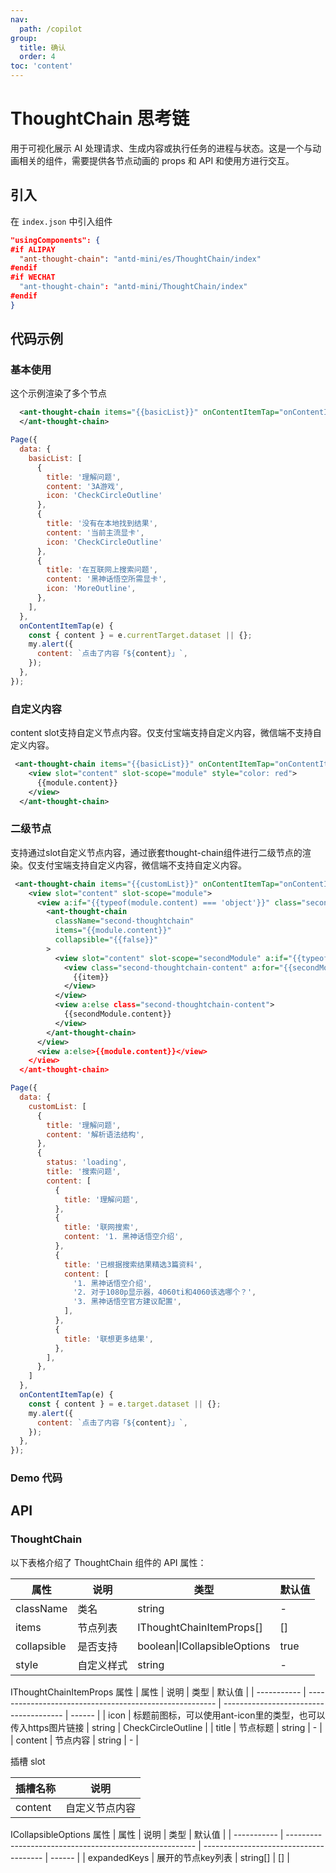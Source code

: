 ```yaml
---
nav:
  path: /copilot
group:
  title: 确认
  order: 4
toc: 'content'
---
```


# ThoughtChain 思考链

用于可视化展示 AI 处理请求、生成内容或执行任务的进程与状态。这是一个与动画相关的组件，需要提供各节点动画的 props 和 API 和使用方进行交互。

## 引入

在 `index.json` 中引入组件

```json
"usingComponents": {
#if ALIPAY
  "ant-thought-chain": "antd-mini/es/ThoughtChain/index"
#endif
#if WECHAT
  "ant-thought-chain": "antd-mini/ThoughtChain/index"
#endif
}
```

## 代码示例

### 基本使用
这个示例渲染了多个节点

```xml
  <ant-thought-chain items="{{basicList}}" onContentItemTap="onContentItemTap" collapsible="{{true}}">
  </ant-thought-chain>
```

```javascript
Page({
  data: {
    basicList: [
      {
        title: '理解问题',
        content: '3A游戏',
        icon: 'CheckCircleOutline'
      },
      {
        title: '没有在本地找到结果',
        content: '当前主流显卡',
        icon: 'CheckCircleOutline'
      },
      {
        title: '在互联网上搜索问题',
        content: '黑神话悟空所需显卡',
        icon: 'MoreOutline',
      },
    ],
  },
  onContentItemTap(e) {
    const { content } = e.currentTarget.dataset || {};
    my.alert({
      content: `点击了内容「${content}」`,
    });
  },
});
```

### 自定义内容
content slot支持自定义节点内容。仅支付宝端支持自定义内容，微信端不支持自定义内容。
```xml
 <ant-thought-chain items="{{basicList}}" onContentItemTap="onContentItemTap" collapsible="{{false}}">
    <view slot="content" slot-scope="module" style="color: red">
      {{module.content}}
    </view>
  </ant-thought-chain>
```

### 二级节点
支持通过slot自定义节点内容，通过嵌套thought-chain组件进行二级节点的渲染。仅支付宝端支持自定义内容，微信端不支持自定义内容。

```xml
 <ant-thought-chain items="{{customList}}" onContentItemTap="onContentItemTap" collapsible="{{true}}">
    <view slot="content" slot-scope="module">
      <view a:if="{{typeof(module.content) === 'object'}}" class="secondLevel">
        <ant-thought-chain
          className="second-thoughtchain"
          items="{{module.content}}"
          collapsible="{{false}}"
        >
          <view slot="content" slot-scope="secondModule" a:if="{{typeof(secondModule.content) === 'object'}}">
            <view class="second-thoughtchain-content" a:for="{{secondModule.content}}">
              {{item}}
            </view>
          </view>
          <view a:else class="second-thoughtchain-content">
            {{secondModule.content}}
          </view>
        </ant-thought-chain>
      </view>
      <view a:else>{{module.content}}</view>
    </view>
  </ant-thought-chain>
```
```javascript
Page({
  data: {
    customList: [
      {
        title: '理解问题',
        content: '解析语法结构',
      },
      {
        status: 'loading',
        title: '搜索问题',
        content: [
          {
            title: '理解问题',
          },
          {
            title: '联网搜索',
            content: '1. 黑神话悟空介绍',
          },
          {
            title: '已根据搜索结果精选3篇资料',
            content: [
              '1. 黑神话悟空介绍',
              '2. 对于1080p显示器，4060ti和4060该选哪个？',
              '3. 黑神话悟空官方建议配置',
            ],
          },
          {
            title: '联想更多结果',
          },
        ],
      },
    ]
  },
  onContentItemTap(e) {
    const { content } = e.target.dataset || {};
    my.alert({
      content: `点击了内容「${content}」`,
    });
  },
});
```

### Demo 代码

<code src='../../copilot-demo/pages/ThoughtChain/index'></code>

## API

### ThoughtChain

以下表格介绍了 ThoughtChain 组件的 API 属性：

| 属性      | 说明     | 类型                     | 默认值 |
| --------- | -------- | ------------------------ | ------ |
| className | 类名     | string                   | -      |
| items      | 节点列表 | IThoughtChainItemProps[] | []      |
| collapsible      | 是否支持 | boolean\|ICollapsibleOptions | true      |
| style      | 自定义样式 | string | -      |


IThoughtChainItemProps 属性
| 属性        | 说明                                                    | 类型                                   | 默认值 |
| ----------- | ------------------------------------------------------- | -------------------------------------- | ------ |
| icon      | 标题前图标，可以使用ant-icon里的类型，也可以传入https图片链接                                                | string | CheckCircleOutline     |
| title       | 节点标题                                                | string                                 | -      |
| content     | 节点内容                                                | string                    | - |


插槽 slot

| 插槽名称 | 说明           |
| -------- | -------------- |
| content  | 自定义节点内容 |  |

ICollapsibleOptions 属性
| 属性        | 说明                                                    | 类型                                   | 默认值 |
| ----------- | ------------------------------------------------------- | -------------------------------------- | ------ |
| expandedKeys      | 展开的节点key列表 | string[] | []      |

